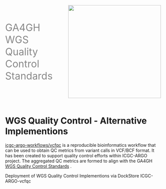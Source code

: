 <div class="title container" style="display: flex; align-items: center; gap: 50px;">
  <h1 style="font-size: 2rem; font-weight: normal; color: #888888; margin: 0;">GA4GH WGS Quality Control Standards</h1>
  <img src="https://www.ga4gh.org/wp-content/themes/ga4gh/dist/assets/svg/logos/logo-full-color.svg" class="title" width="300">
</div>
<br>


# WGS Quality Control - Alternative Implementions

[icgc-argo-workflows/vcfqc](https://github.com/icgc-argo-workflows/vcfqc) is a reproducible bioinformatics workflow that can be used to obtain QC metrics from variant calls in VCF/BCF format. It has been created to support quality control efforts within ICGC-ARGO project. The aggregated QC metrics are formed to align with the GA4GH [WGS Quality Control Standards](https://www.ga4gh.org/product/wgs-quality-control-standards/)
.

Deployment of WGS Quality Control Implementions via DockStore ICGC-ARGO-vcfqc


